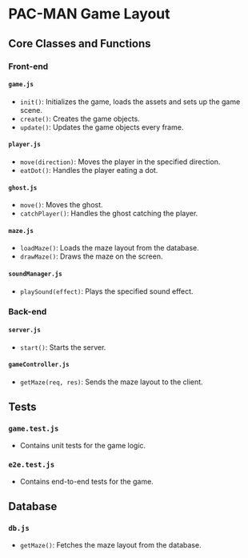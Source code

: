 # PAC-MAN Game Layout

## Core Classes and Functions

### Front-end

#### `game.js`
- `init()`: Initializes the game, loads the assets and sets up the game scene.
- `create()`: Creates the game objects.
- `update()`: Updates the game objects every frame.

#### `player.js`
- `move(direction)`: Moves the player in the specified direction.
- `eatDot()`: Handles the player eating a dot.

#### `ghost.js`
- `move()`: Moves the ghost.
- `catchPlayer()`: Handles the ghost catching the player.

#### `maze.js`
- `loadMaze()`: Loads the maze layout from the database.
- `drawMaze()`: Draws the maze on the screen.

#### `soundManager.js`
- `playSound(effect)`: Plays the specified sound effect.

### Back-end

#### `server.js`
- `start()`: Starts the server.

#### `gameController.js`
- `getMaze(req, res)`: Sends the maze layout to the client.

## Tests

### `game.test.js`
- Contains unit tests for the game logic.

### `e2e.test.js`
- Contains end-to-end tests for the game.

## Database

### `db.js`
- `getMaze()`: Fetches the maze layout from the database.
